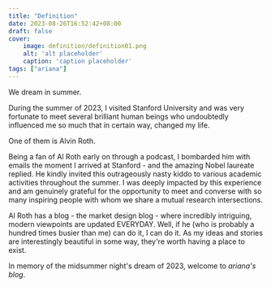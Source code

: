 ```yaml
---
title: "Definition"
date: 2023-08-26T16:52:42+08:00
draft: false
cover:
    image: definition/definition01.png
    alt: 'alt placeholder'
    caption: 'caption placeholder'
tags: ["ariana"]
---
```


We dream in summer.

During the summer of 2023, I visited Stanford University and was very fortunate to meet several brilliant human beings who undoubtedly influenced me so much that in certain way, changed my life. 

One of them is Alvin Roth. 

Being a fan of Al Roth early on through a podcast, I bombarded him with emails the moment I arrived at Stanford - and the amazing Nobel laureate replied. He kindly invited this outrageously nasty kiddo to various academic activities throughout the summer. I was deeply impacted by this experience and am genuinely grateful for the opportunity to meet and converse with so many inspiring people with whom we share a mutual research intersections.

Al Roth has a blog - the market design blog - where incredibly intriguing, modern viewpoints are updated EVERYDAY. Well, if he (who is probably a hundred times busier than me) can do it, I can do it. As my ideas and stories are interestingly beautiful in some way, they're worth having a place to exist.

In memory of the midsummer night's dream of 2023, welcome to *ariana's blog*.
